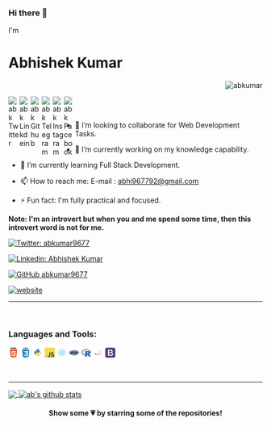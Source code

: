 
### Hi there 👋
I'm 
# Abhishek Kumar

<p align="right"> <img src="https://komarev.com/ghpvc/?username=abkumar9677&label=Views&color=blue&style=plastic" alt="abkumar" /> </p>

<a href="https://twitter.com/abkumar9677">
  <img align="left" alt="abk Twitter" width="22px" src="https://cdn.jsdelivr.net/npm/simple-icons@v3/icons/twitter.svg" />
</a>
<a href="https://rb.gy/2miczv">
  <img align="left" alt="abk Linkdein" width="22px" src="https://cdn.jsdelivr.net/npm/simple-icons@v3/icons/linkedin.svg" />
</a>
<a href="https://github.com/abkumar9677">
  <img align="left" alt="abk Github" width="22px" src="https://cdn.jsdelivr.net/npm/simple-icons@v3/icons/github.svg" />
</a>
<a href="https://t.me/Devestator_devil">
  <img align="left" alt="abk Telegram" width="22px" src="https://cdn.jsdelivr.net/npm/simple-icons@v3/icons/telegram.svg" />
</a>
<a href="https://instagram.com/abkumar9677/">
  <img align="left" alt="abk Instagram" width="22px" src="https://cdn.jsdelivr.net/npm/simple-icons@v3/icons/instagram.svg" />
</a>
<a href="https://www.facebook.com/profile.php?id=100033828554434">
  <img align="left" alt="abk Facebook" width="22px" src="https://cdn.jsdelivr.net/npm/simple-icons@v3/icons/facebook.svg" />
</a>


<br/>
<br/>


<!--
![AK](https://i.postimg.cc/J0tPzxY9/IMG-20191007-WA0012.jpg)
**abkumar9677/abkumar9677** is a ✨ _special_ ✨ repository because its `README.md` (this file) appears on your GitHub profile.
Here are some ideas to get you started:
- 👯 I’m looking to collaborate on ...
- 🤔 I’m looking for help with ...
- 💬 Ask me about ...
- 😄 Pronouns: ...
-->

- 👯 I’m looking to collaborate for Web Development Tasks.

- 🔭 I’m currently working on my knowledge capability.

- 🌱 I’m currently learning Full Stack Development.

- 📫 How to reach me: E-mail : abhi967792@gmail.com

- ⚡ Fun fact: I'm fully practical and focused.

**Note: I'm an introvert but when you and me spend some time, then this introvert word is not for me.**


 [![Twitter: abkumar9677](https://img.shields.io/twitter/follow/abkumar9677?style=social)](https://twitter.com/abkumar9677)
 
 [![Linkedin: Abhishek Kumar](https://img.shields.io/badge/-abkumar-blue?style=flat-square&logo=Linkedin&logoColor=white&link=https://www.linkedin.com/in/abhishek-kumar-94b352188/)](https://www.linkedin.com/in/abhishek-kumar-94b352188/)
 
 [![GitHub abkumar9677](https://img.shields.io/github/followers/abkumar9677?label=follow&style=social)](https://github.com/abkumar9677)
 
 [![website](https://img.shields.io/badge/abkumar9677-blue?style=flat-square&logo=google-chrome)](https://abkumar9677.github.io/Portfolio/)
 
<hr/>
<br/>


 ### Languages and Tools:

<code><img height="20" src="https://raw.githubusercontent.com/github/explore/80688e429a7d4ef2fca1e82350fe8e3517d3494d/topics/html/html.png"></code>
<code><img height="20" src="https://raw.githubusercontent.com/github/explore/80688e429a7d4ef2fca1e82350fe8e3517d3494d/topics/css/css.png"></code>
<code><img height="20" src="https://raw.githubusercontent.com/github/explore/80688e429a7d4ef2fca1e82350fe8e3517d3494d/topics/python/python.png"></code>
<code><img height="20" src="https://raw.githubusercontent.com/github/explore/80688e429a7d4ef2fca1e82350fe8e3517d3494d/topics/javascript/javascript.png"></code>
<code><img height="20" src="https://raw.githubusercontent.com/github/explore/80688e429a7d4ef2fca1e82350fe8e3517d3494d/topics/react/react.png"></code>
<code><img height="20" src="https://raw.githubusercontent.com/github/explore/80688e429a7d4ef2fca1e82350fe8e3517d3494d/topics/php/php.png"></code> 
<code><img height="20" src="https://raw.githubusercontent.com/github/explore/80688e429a7d4ef2fca1e82350fe8e3517d3494d/topics/r/r.png"></code>
<code><img height="20" src="https://raw.githubusercontent.com/github/explore/80688e429a7d4ef2fca1e82350fe8e3517d3494d/topics/mysql/mysql.png"></code>
<code><img height="20" src="https://raw.githubusercontent.com/github/explore/80688e429a7d4ef2fca1e82350fe8e3517d3494d/topics/bootstrap/bootstrap.png"></code>

<br/>
<hr/>

<a href="https://github.com/abkumar9677">
  <img align="center" src="https://github-readme-stats.vercel.app/api/top-langs/?username=abkumar9677&theme=dark&hide_langs_below=1" />
</a>
<a href="https://github.com/abkumar9677">
 <img align="center" src="https://github-readme-stats.vercel.app/api?username=abkumar9677&show_icons=true&theme=dark&line_height=27" alt="ab's github stats"/>
</a>

<div align="center">

#### Show some 💗 by starring some of the repositories!

</div>
